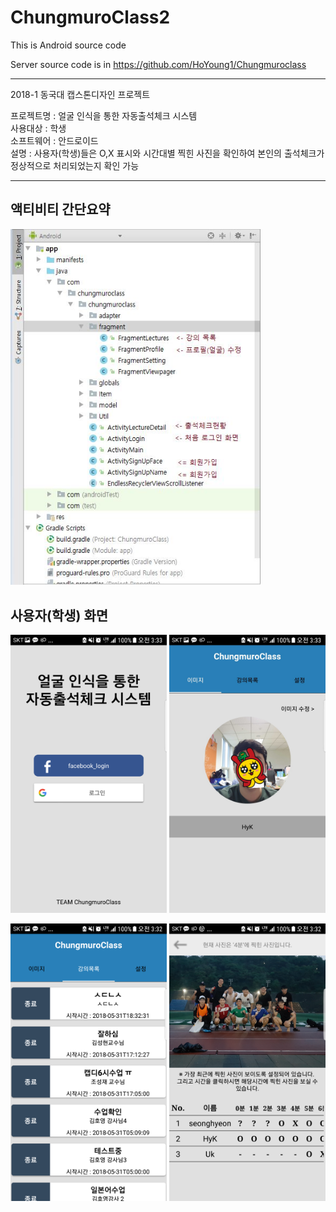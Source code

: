 ﻿# ChungmuroClass2
This is Android source code


Server source code is in 
https://github.com/HoYoung1/Chungmuroclass

------------------------------------------------------------------------------------------------------------------------------------------
2018-1 동국대 캡스톤디자인 프로젝트

프로젝트명 : 얼굴 인식을 통한 자동출석체크 시스템  
사용대상 : 학생  
소프트웨어 : 안드로이드  
설명 : 사용자(학생)들은 O,X 표시와 시간대별 찍힌 사진을 확인하여 본인의 출석체크가 정상적으로 처리되었는지 확인 가능   
  


------------------------------------------------------------------------------------------------------------------------------------------



## 액티비티 간단요약 ##
<p>
<img src="액티비티설명.JPG" width ="400">
</p>

## 사용자(학생) 화면 ##
<p>
<img src="1.png" width ="250" >
<img src="2.png"  width ="250">
</p>
<p>
<img src="3.png" width ="250" >
<img src="4.png" width ="250">
</p>
